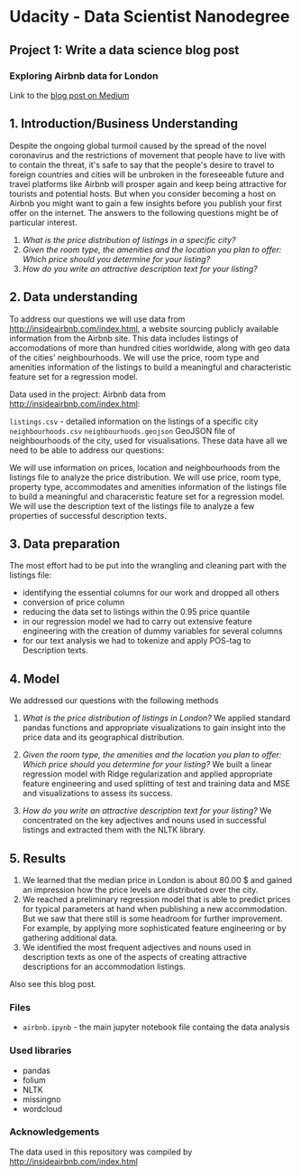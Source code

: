 # Udacity - Data Scientist Nanodegree
## Project 1: Write a data science blog post

### Exploring Airbnb data for London

Link to the [blog post on Medium](https://medium.com/@normannexo/airbnb-data-london-8e29e3ad8484)

## 1. Introduction/Business Understanding
Despite the ongoing global turmoil caused by the spread of the novel coronavirus and the restrictions
of movement that people have to live with to contain the threat, it's safe to say that the people's desire
to travel to foreign countries and cities will be unbroken in the foreseeable future and travel platforms
like Airbnb will prosper again and keep being attractive for tourists and potential hosts.
But when you consider becoming a host on Airbnb you might want to gain a few insights before you publish your
first offer on the internet. The answers to the following questions might be of particular interest.

1. *What is the price distribution of listings in a specific city?*
2. *Given the room type, the amenities and the location you plan to offer: Which price should you determine for your listing?*
3. *How do you write an attractive description text for your listing?*

## 2. Data understanding
To address our questions we will use data from http://insideairbnb.com/index.html, a website sourcing publicly available information from the Airbnb site. This data includes listings of accomodations of more than hundred cities worldwide, along with geo data of the cities' neighbourhoods. We will use the price, room type and amenities information of the listings to build a meaningful and characteristic feature set for a regression model.

Data used in the project:
Airbnb data from http://insideairbnb.com/index.html:

`listings.csv` - detailed information on the listings of a specific city
`neighbourhoods.csv`
`neighbourhoods.geojson` GeoJSON file of neighbourhoods of the city, used for visualisations.
These data have all we need to be able to address our questions:

We will use information on prices, location and neighbourhoods from the listings file to analyze the price distribution.
We will use price, room type, property type, accommodates and amenities information of the listings file to build a meaningful and characeristic feature set for a regression model.
We will use the description text of the listings file to analyze a few properties of successful description texts.

## 3. Data preparation
The most effort had to be put into the wrangling and cleaning part with the listings file:
- identifying the essential columns for our work and dropped all others
- conversion of price column
- reducing the data set to listings within the 0.95 price quantile
- in our regression model we had to carry out extensive feature engineering with the creation of dummy variables for several columns
- for our text analysis we had to tokenize and apply POS-tag to Description texts.

## 4. Model
We addressed our questions with the following methods 
1. *What is the price distribution of listings in London?*
We applied standard pandas functions and appropriate visualizations to gain insight into the price data and its geographical distribution.

2. *Given the room type, the amenities and the location you plan to offer: Which price should you determine for your listing?*
We built a linear regression model with Ridge regularization and applied appropriate feature engineering and used splitting of test and training data and MSE and visualizations to assess its success. 

3. *How do you write an attractive description text for your listing?*
We concentrated on the key adjectives and nouns used in successful listings and extracted them with the NLTK library.

## 5. Results
1. We learned that the median price in London is about 80.00 $ and gained an impression how the price levels are distributed over the city.
2. We reached a preliminary regression model that is able to predict prices for typical parameters at hand when publishing a new accommodation. But we saw that there still is some headroom for further improvement. For example, by applying more sophisticated feature engineering or by gathering additional data.
3. We identified the most frequent adjectives and nouns used in description texts as one of the aspects of creating attractive descriptions for an accommodation listings.

Also see this blog post.

### Files
- `airbnb.ipynb` - the main jupyter notebook file containg the data analysis


### Used libraries
- pandas
- folium 
- NLTK
- missingno
- wordcloud

### Acknowledgements

The data used in this repository was compiled by http://insideairbnb.com/index.html

